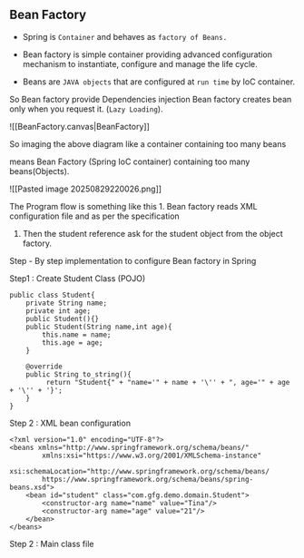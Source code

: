 ## Bean Factory

- Spring is `Container` and behaves as `factory of Beans.`
  
- Bean factory is simple container providing advanced configuration mechanism to instantiate, configure and manage the life cycle.
  
- Beans are `JAVA objects` that are configured at `run time` by IoC container.

So Bean factory provide Dependencies injection
Bean factory creates bean only when you request it. (`Lazy Loading`).

![[BeanFactory.canvas|BeanFactory]]

So imaging the above diagram like 
a container containing too many beans 

means Bean Factory (Spring IoC container) containing too many beans(Objects).

![[Pasted image 20250829220026.png]]

The Program flow is something like this 
	1. Bean factory reads XML configuration file and as per the specification 
1. Then the student reference ask for the student object from the object factory.

Step - By step implementation to configure Bean factory in Spring 

Step1 : Create Student Class (POJO)
```
public class Student{
	private String name;
	private int age;
	public Student(){}
	public Student(String name,int age){
		this.name = name;
		this.age = age;
	}
	
	@override
	public String to_string(){
		 return "Student{" + "name='" + name + '\'' + ", age='" + age + '\'' + '}';
	}
}
```

Step 2 : XML bean configuration 
```
<?xml version="1.0" encoding="UTF-8"?>
<beans xmlns="http://www.springframework.org/schema/beans/"
        xmlns:xsi="https://www.w3.org/2001/XMLSchema-instance"
        xsi:schemaLocation="http://www.springframework.org/schema/beans/
        https://www.springframework.org/schema/beans/spring-beans.xsd">
    <bean id="student" class="com.gfg.demo.domain.Student">
        <constructor-arg name="name" value="Tina"/>
        <constructor-arg name="age" value="21"/>
    </bean>
</beans>
```

Step 2  : Main class file
